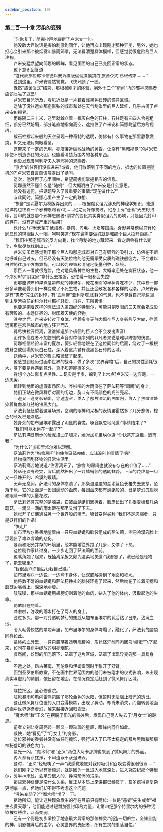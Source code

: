 ```yaml
---
sidebar_position: 192
---
```

### 第二百一十章 污染的变弱  


　　“你恢复了。”简娜小声地提醒了卢米安一句。  
　　她没敢大声说话是害怕刺激到同伴，让他再次出现刚才那种异变，另外，她也担心会引来那个被烟雾和暴雨笼罩，无法看清楚具体模样，但感觉就很危险的巨人注视。  
　　卢米安猛然望向简娜的眼眸，看见里面的自己已变回正常的状态。  
　　他下意识回答道:  
　　“这代表那些邪神信徒以我为模版偷偷摸摸搞的‘旅舍仪式’已经结束....….”  
　　说到这里，卢米安陡然警觉，飞快环顾了一圈。  
　　既然“旅舍仪式”结束，那根据刚才的体验，另外十二个“房间”内的邪神恩赐者应该也进了这里!  
　　卢米安目光所及，看见近处是一片铺着浅黑色石砖的怪异区域。  
　　这除了没往远处那座恢弘的城市和处在天气乱象里的巨人延伸，几乎占满了卢米安的视界。  
　　而每隔二三十米，这里就耸立着一根灰白色的石柱，石柱足有三四人合抱粗细，部分已然坍塌，部分笔直地指向高空，遮挡住了卢米安和简娜眺望后方的视线。  
　　被石柱撑起来般的天空呈现一种奇特的透明，仿佛有什么事物在那里静静燃烧，却又无法用肉眼看见。  
　　这带来了一定的光明，亮度接近破败战场的黄昏，让没有“黑暗视觉”的卢米安即使不制造赤红的火团，也能看清楚范围内的各种东西。  
　　他没发现普阿利斯夫人等邪神的恩赐者。  
　　“旅舍’的住客们没有进来?或者，他们散落到了不同的地方，抵达的位置是随机的?”卢米安自言自语般提出了疑问。  
　　这次，他没再于心里嘀咕，希望简娜能掌握相应的信息。  
　　简娜虽然不懂什么是“随机”，但大概明白了卢米安是什么意思。  
　　她没有追问，把话题导入了最重要的事情:“现在做什么?”  
　　与此同时，简娜心里产生了一定的联想:  
　　“旅舍”是以夏尔为模版弄出来的.…….根据魔女诅咒涉及的神秘学知识，难道他体内也住着一个邪神恩赐者?呃......他之前好像提过，他身上有“愚者”先生的封印，封印的就是那个邪神恩赐者?刚才的变化其实类似诅咒的影响，只是因为封印的存在，没有造成严重的后果?  
　　做什么?卢米安望了被烟雾、暴雨、闪电、火焰等围绕，身影异常模糊只有轮廓显现的徘徊巨人一眼，呵呵笑道:“现在最需要做的就是和那个巨人拉开距离。”  
　　“我们往那座城市的反方向跑，找个隐秘的地方藏起来，看之后会有什么变化，争取尽快找到出口。”  
　　卢米安虽然感觉到了那个巨人和那座城市对自己有强烈的吸引力，仿佛在不断地呼喊自己过去，但已经没有天使位格的他无需承受实质的磁铁般吸力，不会难以自控地往那个方向靠拢，可以较为理智和清醒地衡量利弊、处境。  
　　那巨人一看就很危险，绝对是具备神性的生物，大概率还处在疯狂状态，他一个序列6的“阴谋家”拿什么去接近，恐怕看一眼都会失控!  
　　而那座城市如果真是第四纪的特里尔，死在里面的半神肯定不少，其中有一部分多半像老骨头们一样变成了不死生物，并且还会散发各种各样的污染，卢米安再是有“愚者”先生的封印，有“血皇帝”亚利斯塔.图铎的气息，也不觉得自己能像回到未受污染前的科尔杜村那样轻松，自在，无所畏惧。  
　　他要是抱着这样的想法进入第四纪的特里尔，可能只是眨眼的工夫就会变成没有理智的、永远徘徊的、封印着天使的怪物。  
　　说完之后，卢米安转过了身体，往着多变天气内那个巨人身影的反方向，往着远离那座宏伟城市的地方狂奔而去。  
　　得尽快拉开距离，没谁知道那个徘徊的巨人会不会发出声音!  
　　而许多高位者不加控制的声音对中低序列的非凡者来说是难以防御的伤害。  
　　简娜相信经验丰富的夏尔，脚步轻盈地跟在了这位同伴的后面，绕过了一根根或耸立或倒塌的灰白石柱，深入着这片铺有浅黑色石砖的区域。  
　　跑动中，卢米安的眉头略微皱了起来。  
　　他感觉到经历过画中世界的战斗，做了多次“灵界穿梭”后，自己的灵性消耗很大，等下要是再遇到意外，真不知道能撑多久。  
　　得想个办法恢复点灵性……现实是半夜，躲到早上六点?卢米安一边奔跑，一边思索。  
　　翻转到地面的虚假市场区内，哗啦啦的大雨浇在了萨法莉等“房间”的身上。  
　　她们正站在微风舞厅对面的街边，胸口有不同颜色的光芒亮起。  
　　一道又一道身影钻出，穿透虚空，落入了那片深沉的黑暗内，落入了黑暗深处染着鲜血和红锈的铁黑大门。  
　　萨法莉怔怔望着这幕场景，空洞的眼神和呆板的表情里霍然多了几分悲伤，棕色的长发已是湿透。  
　　她身旁的加布里埃尔露出了明显的喜悦，嗓音飘忽地问道:“事情结束了?  
　　“我们可以永远在一起了?”  
　　萨法莉满是雨水的脸庞扭曲了起来，她对加布里埃尔道:“你快离开这里，远离我!”  
　　“为什么?”加布里埃尔难以理解。  
　　萨法莉作为“旅舍房间”的使命已经完成，应该没别的事情了吧?  
　　怪物将回到怪物的日常生活里。  
　　萨法莉痛苦地说道:“住客离开了，‘旅舍’的房间也就没有存在的价值了......”  
　　她话还没有说完，背后陡然长出了一对蜻蜓般的透明翅膀，上面的花纹是一只又一只睁开的、冷漠的眼睛。  
　　无声无息间，萨法莉的身体崩溃了，那条湿漉漉的湖水蓝色长裙失去支撑，坠落于地，它的上面是一团团蠕动的血肉，每团血肉都有蜻蜓般的、很是梦幻的翅膀和眼睛一样的大量花纹。  
　　萨法莉还算完整的是脑袋，它被血蜻蜓们簇拥着，脸庞长出了几根麦穗和几朵蘑菇，一滴又一滴的雨水砸在那里又滑了下去。  
　　她张开了仿佛通往另一个世界般的嘴巴，嗓音变得尖利:“我们不是恩赐者，只是妖精们的作品!  
　　“快走!”  
　　加布里埃尔呆呆地望着由一只只血蜻蜓和脑袋组成的萨法莉，空洞冷漠的脸上浮现出了难以言喻的悲伤。  
　　暴雨和阳光并存的环境里，他本能地往外跑了几步，又停了下来。  
　　这位剧作家转过身，一步步走回了萨法莉的面前。  
　　他嘴角翘了起来，既抽离呆板又颇为温柔地笑道:“我都忘了，我已经是怪物了，能去哪里?  
　　“我很高兴你最后让我自己跑。”  
　　加布里埃尔一边说，一边弯下身体，让双膝触碰到了地面和积水。  
　　他将数不清的血蜻蜓和萨法莉挣扎的脑袋环抱了起来，然后吻在了长着麦穗和蘑菇的嘴唇上，深深地吻着。  
　　噗噗噗，那些血蜻蜓用翅膀切割着他的血肉，钻入了他的体内，汲取起他的生命。  
　　他依旧在吻着。  
　　哗啦啦，滂泼的雨水打在了两人的身上。  
　　没过多久，那一对对透明梦幻的翅膀从加布里埃尔的背后钻了出来，沾满血污。  
　　令人毛骨悚然的啃咬声里，加布里埃尔的身体垮塌了，融化了，萨法莉的脑袋同样如此。  
　　最终的血污里，一只只震荡着透明翅膀的、形状怪异如同肉团的“蜻蜓”飞了起来，如同在暴雨中绽放的明亮烟花。  
　　骤然间，炽烈的阳光落下，笼罩了这片区域，笼罩了出现异变的那一具具身体。  
　　不远之处，昂古莱姆、瓦伦泰和伊姆雷同时半张开了双臂。  
　　回到圣罗伯斯教堂，不在画中世界范围内的他们未被刚才的仪式影响，未出现真实与虚幻的颠倒，依旧留在地面，在情况稳定后赶到了微风舞厅区域。  
　　......  
　　埃拉托区，圣心修道院。  
　　狂风暴雨和电闪雷鸣包围了那轮金色的太阳，但暂时无法阻止阳光的透出。  
　　这让微风舞厅位置的入口变得模糊，出现了晃动，却尚未消失，而翻转到地面的画中世界逐渐虚幻，越来越接近回归岩壁。  
　　“魔术师”和“正义”在摆脱了阳光的侵蚀后，发现自己两人失去了“月女士”的踪迹。  
　　前者立刻让身周亮起一颗又一颗璀璨的星辰，眼眸内同样如此。  
　　很快，她“看见”了“月女士”的身影。  
　　这位邪神的眷者并没有做任何掩饰，强行进入了已不太稳定的那片黑暗和那扇神秘虚幻的铁色大门。  
　　星光一闪，“魔术师”和“正义”两位大阿卡那牌也来到了微风舞厅的外面。  
　　两人都有点犹豫，不知道该不该追进去。  
　　这时，“正义”轻轻咦了一声:“我感觉地底对我的吸引和召唤变得很弱很弱.....”  
　　她们刚才之所以有所顾忌，就是因为一旦进入地底深处，进入第四纪那个特里尔，对半神来说，会承受很大的、异常恐怖的污染。  
　　那些邪神信徒是没什么关系，反正从本质上来讲都已经疯了，顶多疯得更复杂更彻底一点，但她们却不得不考虑这个问题。  
　　“污染变弱了?”“魔术师”愣了一下。  
　　据她所知，能让这种现象发生的存在目前只有两位:一位是“愚者”先生或者“福生玄黄天尊”，他们能通过短暂加强封印的力量，让第四纪那个特里尔内的多种污染被束缚住，从而变弱。  
　　还有一个则是初步掌控了地底最大异常的那位神灵:“创造一切的主，全知全能的神，阴影帷幕后的主宰，心灵世界的支配者，所有生灵的堕落自性。”  
